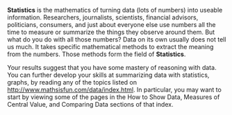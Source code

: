 **Statistics** is the mathematics of turning data (lots of numbers) into useable information. Researchers, journalists, scientists, financial advisors, politicians, consumers, and just about everyone else use numbers all the time to measure or summarize the things they observe around them.  But what do you do with all those numbers? Data on its own usually does not tell us much. It takes specific mathematical methods to extract the meaning from the numbers. Those methods form the field of **Statistics**.

Your results suggest that you have some mastery of reasoning with data. You can further develop your skills at summarizing data with statistics, graphs, by reading any of the topics listed on http://www.mathsisfun.com/data/index.html. In particular, you may want to start by viewing some of the pages in the How to Show Data, Measures of Central Value, and Comparing Data sections of that index.
